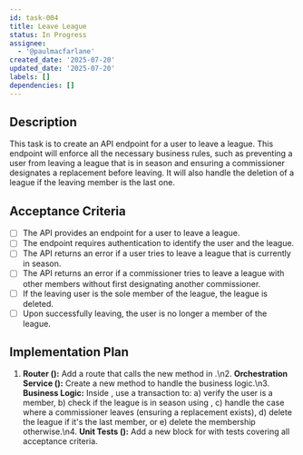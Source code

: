 ```yaml
---
id: task-004
title: Leave League
status: In Progress
assignee:
  - '@paulmacfarlane'
created_date: '2025-07-20'
updated_date: '2025-07-20'
labels: []
dependencies: []
---
```


## Description

This task is to create an API endpoint for a user to leave a league. This endpoint will enforce all the necessary business rules, such as preventing a user from leaving a league that is in season and ensuring a commissioner designates a replacement before leaving. It will also handle the deletion of a league if the leaving member is the last one.

## Acceptance Criteria

- [ ] The API provides an endpoint for a user to leave a league.
- [ ] The endpoint requires authentication to identify the user and the league.
- [ ] The API returns an error if a user tries to leave a league that is currently in season.
- [ ] The API returns an error if a commissioner tries to leave a league with other members without first designating another commissioner.
- [ ] If the leaving user is the sole member of the league, the league is deleted.
- [ ] Upon successfully leaving, the user is no longer a member of the league.

## Implementation Plan

1. **Router ():** Add a  route that calls the new  method in .\n2. **Orchestration Service ():** Create a new  method to handle the business logic.\n3. **Business Logic:** Inside , use a transaction to: a) verify the user is a member, b) check if the league is in season using , c) handle the case where a commissioner leaves (ensuring a replacement exists), d) delete the league if it's the last member, or e) delete the membership otherwise.\n4. **Unit Tests ():** Add a new  block for  with tests covering all acceptance criteria.
